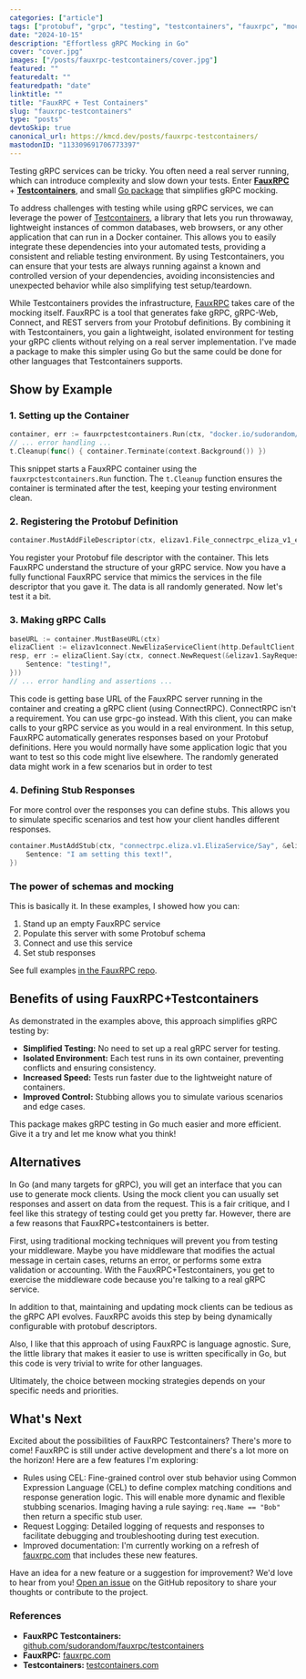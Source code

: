 ```yaml
---
categories: ["article"]
tags: ["protobuf", "grpc", "testing", "testcontainers", "fauxrpc", "mocking", "stubs"]
date: "2024-10-15"
description: "Effortless gRPC Mocking in Go"
cover: "cover.jpg"
images: ["/posts/fauxrpc-testcontainers/cover.jpg"]
featured: ""
featuredalt: ""
featuredpath: "date"
linktitle: ""
title: "FauxRPC + Test Containers"
slug: "fauxrpc-testcontainers"
type: "posts"
devtoSkip: true
canonical_url: https://kmcd.dev/posts/fauxrpc-testcontainers/
mastodonID: "113309691706773397"
---
```


Testing gRPC services can be tricky. You often need a real server running, which can introduce complexity and slow down your tests. Enter **[FauxRPC](https://fauxrpc.com)** + **[Testcontainers](https://testcontainers.com/)**, and small [Go package](https://github.com/sudorandom/fauxrpc/blob/main/testcontainers/testcontainers.go) that simplifies gRPC mocking.

To address challenges with testing while using gRPC services, we can leverage the power of [Testcontainers](https://testcontainers.com/), a library that lets you run throwaway, lightweight instances of common databases, web browsers, or any other application that can run in a Docker container. This allows you to easily integrate these dependencies into your automated tests, providing a consistent and reliable testing environment. By using Testcontainers, you can ensure that your tests are always running against a known and controlled version of your dependencies, avoiding inconsistencies and unexpected behavior while also simplifying test setup/teardown.

While Testcontainers provides the infrastructure, [FauxRPC](https://fauxrpc.com) takes care of the mocking itself. FauxRPC is a tool that generates fake gRPC, gRPC-Web, Connect, and REST servers from your Protobuf definitions. By combining it with Testcontainers, you gain a lightweight, isolated environment for testing your gRPC clients without relying on a real server implementation. I've made a package to make this simpler using Go but the same could be done for other languages that Testcontainers supports.

## Show by Example

### 1. Setting up the Container
```go
container, err := fauxrpctestcontainers.Run(ctx, "docker.io/sudorandom/fauxrpc:latest")
// ... error handling ...
t.Cleanup(func() { container.Terminate(context.Background()) })
```

This snippet starts a FauxRPC container using the `fauxrpctestcontainers.Run` function. The `t.Cleanup` function ensures the container is terminated after the test, keeping your testing environment clean.

### 2. Registering the Protobuf Definition
```go
container.MustAddFileDescriptor(ctx, elizav1.File_connectrpc_eliza_v1_eliza_proto)
```

You register your Protobuf file descriptor with the container. This lets FauxRPC understand the structure of your gRPC service. Now you have a fully functional FauxRPC service that mimics the services in the file descriptor that you gave it. The data is all randomly generated. Now let's test it a bit.

### 3. Making gRPC Calls
```go
baseURL := container.MustBaseURL(ctx)
elizaClient := elizav1connect.NewElizaServiceClient(http.DefaultClient, baseURL)
resp, err := elizaClient.Say(ctx, connect.NewRequest(&elizav1.SayRequest{
    Sentence: "testing!",
}))
// ... error handling and assertions ...
```

This code is getting base URL of the FauxRPC server running in the container and creating a gRPC client (using ConnectRPC). ConnectRPC isn't a requirement. You can use grpc-go instead. With this client, you can make calls to your gRPC service as you would in a real environment. In this setup, FauxRPC automatically generates responses based on your Protobuf definitions. Here you would normally have some application logic that you want to test so this code might live elsewhere. The randomly generated data might work in a few scenarios but in order to test

### 4. Defining Stub Responses
For more control over the responses you can define stubs. This allows you to simulate specific scenarios and test how your client handles different responses.

```go
container.MustAddStub(ctx, "connectrpc.eliza.v1.ElizaService/Say", &elizav1.SayResponse{
    Sentence: "I am setting this text!",
})
```

### The power of schemas and mocking

This is basically it. In these examples, I showed how you can:
1. Stand up an empty FauxRPC service
2. Populate this server with some Protobuf schema
3. Connect and use this service
4. Set stub responses

See full examples [in the FauxRPC repo](https://github.com/sudorandom/fauxrpc/blob/main/testcontainers/testcontainers_test.go).

## Benefits of using FauxRPC+Testcontainers
As demonstrated in the examples above, this approach simplifies gRPC testing by:

* **Simplified Testing:** No need to set up a real gRPC server for testing.
* **Isolated Environment:** Each test runs in its own container, preventing conflicts and ensuring consistency.
* **Increased Speed:** Tests run faster due to the lightweight nature of containers.
* **Improved Control:**  Stubbing allows you to simulate various scenarios and edge cases.

This package makes gRPC testing in Go much easier and more efficient. Give it a try and let me know what you think!

## Alternatives
In Go (and many targets for gRPC), you will get an interface that you can use to generate mock clients. Using the mock client you can usually set responses and assert on data from the request. This is a fair critique, and I feel like this strategy of testing could get you pretty far. However, there are a few reasons that FauxRPC+testcontainers is better.

First, using traditional mocking techniques will prevent you from testing your middleware. Maybe you have middleware that modifies the actual message in certain cases, returns an error, or performs some extra validation or accounting. With the FauxRPC+Testcontainers, you get to exercise the middleware code because you're talking to a real gRPC service.

In addition to that, maintaining and updating mock clients can be tedious as the gRPC API evolves. FauxRPC avoids this step by being dynamically configurable with protobuf descriptors.

Also, I like that this approach of using FauxRPC is language agnostic. Sure, the little library that makes it easier to use is written specifically in Go, but this code is very trivial to write for other languages.

Ultimately, the choice between mocking strategies depends on your specific needs and priorities.

## What's Next
Excited about the possibilities of FauxRPC Testcontainers? There's more to come! FauxRPC is still under active development and there's a lot more on the horizon! Here are a few features I'm exploring:

- Rules using CEL: Fine-grained control over stub behavior using Common Expression Language (CEL) to define complex matching conditions and response generation logic. This will enable more dynamic and flexible stubbing scenarios. Imaging having a rule saying: `req.Name == "Bob"` then return a specific stub user.
- Request Logging: Detailed logging of requests and responses to facilitate debugging and troubleshooting during test execution.
- Improved documentation: I'm currently working on a refresh of [fauxrpc.com](https://fauxrpc.com/) that includes these new features.

Have an idea for a new feature or a suggestion for improvement? We'd love to hear from you! [Open an issue](https://github.com/sudorandom/fauxrpc/issues) on the GitHub repository to share your thoughts or contribute to the project.

### References
* **FauxRPC Testcontainers:** [github.com/sudorandom/fauxrpc/testcontainers](https://github.com/sudorandom/fauxrpc/tree/main/testcontainers)
* **FauxRPC:** [fauxrpc.com](https://fauxrpc.com)
* **Testcontainers:** [testcontainers.com](https://testcontainers.com)
